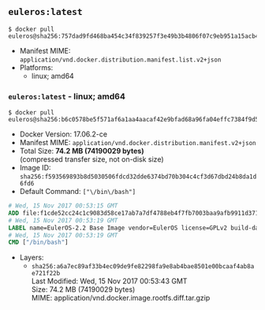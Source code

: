 ## `euleros:latest`

```console
$ docker pull euleros@sha256:757dad9fd468ba454c34f839257f3e49b3b4806f07c9eb951a15acb4a0da5a86
```

-	Manifest MIME: `application/vnd.docker.distribution.manifest.list.v2+json`
-	Platforms:
	-	linux; amd64

### `euleros:latest` - linux; amd64

```console
$ docker pull euleros@sha256:b6c0578be5f571af6a1aa4aacaf42e9bfad68a96fa04effc7384f9d5decc9670
```

-	Docker Version: 17.06.2-ce
-	Manifest MIME: `application/vnd.docker.distribution.manifest.v2+json`
-	Total Size: **74.2 MB (74190029 bytes)**  
	(compressed transfer size, not on-disk size)
-	Image ID: `sha256:f593569893b8d5030506fdcd32dde6374bd70b304c4cf3d67dbd24b8da1d6fd6`
-	Default Command: `["\/bin\/bash"]`

```dockerfile
# Wed, 15 Nov 2017 00:53:15 GMT
ADD file:f1cde52cc24c1c9083d58ce17ab7a7df4788eb4f7fb7003baa9afb9911d371a2 in / 
# Wed, 15 Nov 2017 00:53:19 GMT
LABEL name=EulerOS-2.2 Base Image vendor=EulerOS license=GPLv2 build-date=20170928
# Wed, 15 Nov 2017 00:53:19 GMT
CMD ["/bin/bash"]
```

-	Layers:
	-	`sha256:a6a7ec89af33b4ec09de9fe82298fa9e8ab4bae8501e00bcaaf4ab8ae721f22b`  
		Last Modified: Wed, 15 Nov 2017 00:53:43 GMT  
		Size: 74.2 MB (74190029 bytes)  
		MIME: application/vnd.docker.image.rootfs.diff.tar.gzip
